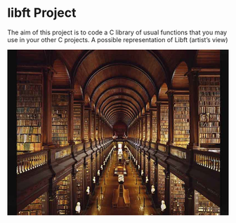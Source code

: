 # libft Project

The aim of this project is to code a C library of usual functions that you may use in your other C projects.
                          A possible representation of Libft (artist’s view)

![Screenshot](files/lib.jpg)
